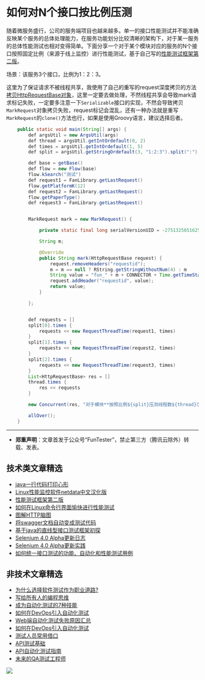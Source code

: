 # 如何对N个接口按比例压测

随着微服务盛行，公司的服务端项目也越来越多。单一的接口性能测试并不能准确反映某个服务的总体处理能力，在服务功能划分比较清晰的架构下，对于某一服务的总体性能测试也相对变得简单。下面分享一个对于某个模块对应的服务的N个接口按照固定比例（来源于线上监控）进行性能测试，基于自己写的[性能测试框架第二版](https://mp.weixin.qq.com/s/JPyGQ2DRC6EVBmZkxAoVWA)。

场景：该服务3个接口，比例为1：2：3。

这里为了保证请求不被线程共享，我使用了自己的重写的request深度拷贝的方法[拷贝HttpRequestBase对象](https://mp.weixin.qq.com/s/kxB1c0GmSF5OAM15UQJU2Q)，这里一定要去做处理，不然线程共享会导致mark请求标记失败，一定要多注意一下`Serializable`接口的实现，不然会导致拷贝`MarkRequest`对象拷贝失败，request标记会混乱，还有一种办法就是重写`MarkRequest`的`clone()`方法也行，如果是使用Groovy语言，建议选择后者。


```java
    public static void main(String[] args) {
        def argsUtil = new ArgsUtil(args)
        def thread = argsUtil.getIntOrdefault(0, 2)
        def times = argsUtil.getIntOrdefault(1, 5)
        def split = argsUtil.getStringOrdefault(3, "1:2:3").split(":")

        def base = getBase()
        def flow = new Flow(base)
        flow.kSearch("测试")
        def request1 = FanLibrary.getLastRequest()
        flow.getPlatformK(12)
        def request2 = FanLibrary.getLastRequest()
        flow.getPaperType()
        def request3 = FanLibrary.getLastRequest()


        MarkRequest mark = new MarkRequest() {

            private static final long serialVersionUID = -2751325651625435073L;

            String m;

            @Override
            public String mark(HttpRequestBase request) {
                request.removeHeaders("requestid");
                m = m == null ? RString.getStringWithoutNum(4) : m
                String value = "fun_" + m + CONNECTOR + Time.getTimeStamp();
                request.addHeader("requestid", value);
                return value;
            }

        };


        def requests = []
        split[0].times {
            requests << new RequestThreadTime(request1, times)
        }
        split[1].times {
            requests << new RequestThreadTime(request2, times)
        }
        split[2].times {
            requests << new RequestThreadTime(request3, times)
        }
        List<HttpRequestBase> res = []
        thread.times {
            res << requests
        }

        new Concurrent(res, "对于模块**按照比例${split}压测线程数${thread}次数${times}").start()

        allOver();
    }
```

---
* **郑重声明**：文章首发于公众号“FunTester”，禁止第三方（腾讯云除外）转载、发表。

## 技术类文章精选

- [java一行代码打印心形](https://mp.weixin.qq.com/s/QPSryoSbViVURpSa9QXtpg)
- [Linux性能监控软件netdata中文汉化版](https://mp.weixin.qq.com/s/fdXtK-5WwKnxjLZdyg6-nA)
- [性能测试框架第二版](https://mp.weixin.qq.com/s/JPyGQ2DRC6EVBmZkxAoVWA)
- [如何在Linux命令行界面愉快进行性能测试](https://mp.weixin.qq.com/s/fwGqBe1SpA2V0lPfAOd04Q)
- [图解HTTP脑图](https://mp.weixin.qq.com/s/100Vm8FVEuXs0x6rDGTipw)
- [将swagger文档自动变成测试代码](https://mp.weixin.qq.com/s/SY8mVenj0zMe5b47GS9VSQ)
- [基于java的直线型接口测试框架初探](https://mp.weixin.qq.com/s/xhg4exdb1G18-nG5E7exkQ)
- [Selenium 4.0 Alpha更新日志](https://mp.weixin.qq.com/s/tU7sm-pcbpRNwDU9D3OVTQ)
- [Selenium 4.0 Alpha更新实践](https://mp.weixin.qq.com/s/yT9wpO5o5aWBUus494TIHw)
- [如何统一接口测试的功能、自动化和性能测试用例](https://mp.weixin.qq.com/s/1xqtXNVw7BdUa03nVcsMTg)

## 非技术文章精选

- [为什么选择软件测试作为职业道路?](https://mp.weixin.qq.com/s/o83wYvFUvy17kBPLDO609A)
- [写给所有人的编程思维](https://mp.weixin.qq.com/s/Oj33UCnYfbUgzsBzEm2GPQ)
- [成为自动化测试的7种技能](https://mp.weixin.qq.com/s/e-HAGMO0JLR7VBBWLvk0dQ)
- [如何在DevOps引入自动化测试](https://mp.weixin.qq.com/s/MclK3VvMN1dsiXXJO8g7ig)
- [Web端自动化测试失败原因汇总](https://mp.weixin.qq.com/s/qzFth-Q9e8MTms1M8L5TyA)
- [如何在DevOps引入自动化测试](https://mp.weixin.qq.com/s/MclK3VvMN1dsiXXJO8g7ig)
- [测试人员常用借口](https://mp.weixin.qq.com/s/0k_Ciud2sOpRb5PPiVzECw)
- [API测试基础](https://mp.weixin.qq.com/s/bkbUEa9CF21xMYSlhPcULw)
- [API自动化测试指南](https://mp.weixin.qq.com/s/uy_Vn_ZVUEu3YAI1gW2T_A)
- [未来的QA测试工程师](https://mp.weixin.qq.com/s/ngL4sbEjZm7OFAyyWyQ3nQ)


![](https://mmbiz.qpic.cn/mmbiz_jpg/13eN86FKXzCMW6WN4Wch71qNtGQvxLRSGejZpr37OWa7CDYg5e4ZeanaGWuBgRAX3jicJNIhcyyZPXbKByXcl7w/640?wx_fmt=jpeg&tp=webp&wxfrom=5&wx_lazy=1&wx_co=1)